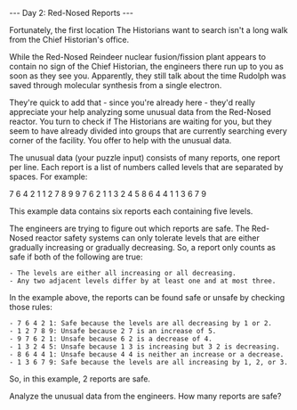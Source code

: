 --- Day 2: Red-Nosed Reports ---

Fortunately, the first location The Historians want to search isn't a long walk from the Chief Historian's office.

While the Red-Nosed Reindeer nuclear fusion/fission plant appears to contain no sign of the Chief Historian, the engineers there run up to you as soon as they see you. Apparently, they still talk about the time Rudolph was saved through molecular synthesis from a single electron.

They're quick to add that - since you're already here - they'd really appreciate your help analyzing some unusual data from the Red-Nosed reactor. You turn to check if The Historians are waiting for you, but they seem to have already divided into groups that are currently searching every corner of the facility. You offer to help with the unusual data.

The unusual data (your puzzle input) consists of many reports, one report per line. Each report is a list of numbers called levels that are separated by spaces. For example:

7 6 4 2 1
1 2 7 8 9
9 7 6 2 1
1 3 2 4 5
8 6 4 4 1
1 3 6 7 9

This example data contains six reports each containing five levels.

The engineers are trying to figure out which reports are safe. The Red-Nosed reactor safety systems can only tolerate levels that are either gradually increasing or gradually decreasing. So, a report only counts as safe if both of the following are true:

    - The levels are either all increasing or all decreasing.
    - Any two adjacent levels differ by at least one and at most three.

In the example above, the reports can be found safe or unsafe by checking those rules:

    - 7 6 4 2 1: Safe because the levels are all decreasing by 1 or 2.
    - 1 2 7 8 9: Unsafe because 2 7 is an increase of 5.
    - 9 7 6 2 1: Unsafe because 6 2 is a decrease of 4.
    - 1 3 2 4 5: Unsafe because 1 3 is increasing but 3 2 is decreasing.
    - 8 6 4 4 1: Unsafe because 4 4 is neither an increase or a decrease.
    - 1 3 6 7 9: Safe because the levels are all increasing by 1, 2, or 3.

So, in this example, 2 reports are safe.

Analyze the unusual data from the engineers. How many reports are safe?
